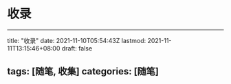 # 收录

---
title: "收录"
date: 2021-11-10T05:54:43Z
lastmod: 2021-11-11T13:15:46+08:00
draft: false

tags: [随笔, 收集]
categories: [随笔]
---

